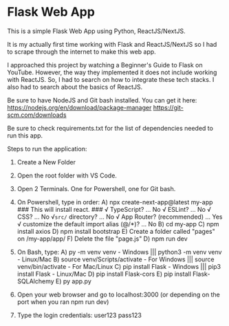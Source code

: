 # Flask Web App

This is a simple Flask Web App using Python, ReactJS/NextJS.

It is my actually first time working with Flask and ReactJS/NextJS so I had to scrape through the internet to make this web app.

I approached this project by watching a Beginner's Guide to Flask on YouTube. However, the way they implemented it does not include working with ReactJS. So, I had to search on how to integrate these tech stacks. I also had to search about the basics of ReactJS.

Be sure to have NodeJS and Git bash installed. You can get it here:
https://nodejs.org/en/download/package-manager
https://git-scm.com/downloads

Be sure to check requirements.txt for the list of dependencies needed to run this app.

Steps to run the application:

1. Create a New Folder

2. Open the root folder with VS Code.

3. Open 2 Terminals. One for Powershell, one for Git bash.

4. On Powershell, type in order:
   A) npx create-next-app@latest my-app ### This will install react. ###
   √ TypeScript? ... No
   √ ESLint? ... No
   √ CSS? ... No
   √`src/` directory? ... No
   √ App Router? (recommended) ... Yes
   √ customize the default import alias (@/\*)? ... No
   B) cd my-app
   C) npm install axios
   D) npm install bootstrap
   E) Create a folder called "pages" on /my-app/app/
   F) Delete the file "page.js"
   D) npm run dev

5. On Bash, type:
   A) py -m venv venv - Windows ||| python3 -m venv venv - Linux/Mac
   B) source venv/Scripts/activate - For Windows ||| source venv/bin/activate - For Mac/Linux
   C) pip install Flask - Windows ||| pip3 install Flask - Linux/Mac
   D) pip install Flask-cors
   E) pip install Flask-SQLAlchemy
   E) py app.py

6. Open your web browser and go to localhost:3000 (or depending on the port when you ran npm run dev)

7. Type the login credentials:
   user123
   pass123
